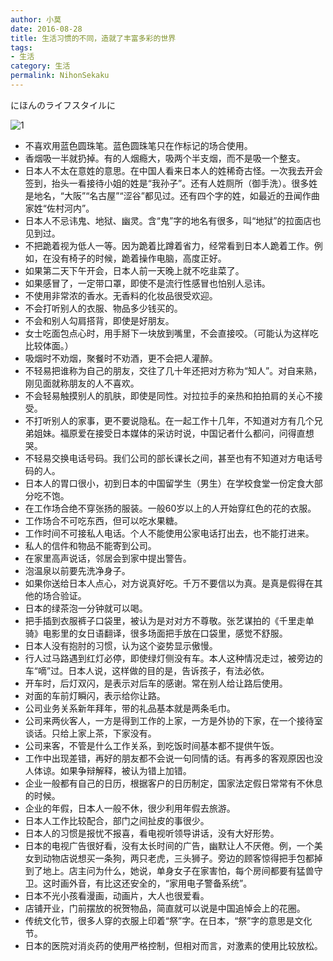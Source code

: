 ```yaml
---
author: 小莫
date: 2016-08-28
title: 生活习惯的不同，造就了丰富多彩的世界
tags:
- 生活
category: 生活
permalink: NihonSekaku
---
```

にほんのライフスタイルに
<!-- more -->
![1](https://image.xiaomo.info/banner/fujisann.png)
* 不喜欢用蓝色圆珠笔。蓝色圆珠笔只在作标记的场合使用。
* 香烟吸一半就扔掉。有的人烟瘾大，吸两个半支烟，而不是吸一个整支。
* 日本人不太在意姓的意思。在中国人看来日本人的姓稀奇古怪。一次我去开会签到，抬头一看接待小姐的姓是“我孙子”。还有人姓厕所（御手洗）。很多姓是地名，“大阪”“名古屋”“涩谷”都见过。还有四个字的姓，如最近的丑闻作曲家姓“佐村河内”。
* 日本人不忌讳鬼、地狱、幽灵。含“鬼”字的地名有很多，叫“地狱”的拉面店也见到过。
* 不把跪着视为低人一等。因为跪着比蹲着省力，经常看到日本人跪着工作。例如，在没有椅子的时候，跪着操作电脑，高度正好。
* 如果第二天下午开会，日本人前一天晚上就不吃韭菜了。
* 如果感冒了，一定带口罩，即使不是流行性感冒也怕别人忌讳。
* 不使用非常浓的香水。无香料的化妆品很受欢迎。
* 不会打听别人的衣服、物品多少钱买的。
* 不会和别人勾肩搭背，即使是好朋友。
* 女士吃面包点心时，用手掰下一块放到嘴里，不会直接咬。（可能认为这样吃比较体面。）
* 吸烟时不劝烟，聚餐时不劝酒，更不会把人灌醉。
* 不轻易把谁称为自己的朋友，交往了几十年还把对方称为“知人”。对自来熟，刚见面就称朋友的人不喜欢。
* 不会轻易触摸别人的肌肤，即使是同性。对拉拉手的亲热和拍拍肩的关心不接受。
* 不打听别人的家事，更不要说隐私。在一起工作十几年，不知道对方有几个兄弟姐妹。福原爱在接受日本媒体的采访时说，中国记者什么都问，问得直想哭。
* 不轻易交换电话号码。我们公司的部长课长之间，甚至也有不知道对方电话号码的人。
* 日本人的胃口很小，初到日本的中国留学生（男生）在学校食堂一份定食大部分吃不饱。
* 在工作场合绝不穿张扬的服装。一般60岁以上的人开始穿红色的花的衣服。
* 工作场合不可吃东西，但可以吃水果糖。
* 工作时间不可接私人电话。个人不能使用公家电话打出去，也不能打进来。
* 私人的信件和物品不能寄到公司。
* 在家里高声说话，邻居会到家中提出警告。
* 泡温泉以前要先洗净身子。
* 如果你送给日本人点心，对方说真好吃。千万不要信以为真。是真是假得在其他的场合验证。
* 日本的绿茶泡一分钟就可以喝。
* 把手插到衣服裤子口袋里，被认为是对对方不尊敬。张艺谋拍的《千里走单骑》电影里的女日语翻译，很多场面把手放在口袋里，感觉不舒服。
* 日本人没有抱肘的习惯，认为这个姿势显示傲慢。
* 行人过马路遇到红灯必停，即使绿灯侧没有车。本人这种情况走过，被旁边的车“嘀”过。日本人说，这样做的目的是，告诉孩子，有法必依。
* 开车时，后灯双闪，是表示对后车的感谢。常在别人给让路后使用。
* 对面的车前灯瞬闪，表示给你让路。
* 公司业务关系新年拜年，带的礼品基本就是两条毛巾。
* 公司来两伙客人，一方是得到工作的上家，一方是外协的下家，在一个接待室谈话。只给上家上茶，下家没有。
* 公司来客，不管是什么工作关系，到吃饭时间基本都不提供午饭。
* 工作中出现差错，再好的朋友都不会说一句同情的话。有再多的客观原因也没人体谅。如果争辩解释，被认为错上加错。
* 企业一般都有自己的日历，根据客户的日历制定，国家法定假日常常有不休息的时候。
* 企业的年假，日本人一般不休，很少利用年假去旅游。
* 日本人工作比较配合，部门之间扯皮的事很少。
* 日本人的习惯是报忧不报喜，看电视听领导讲话，没有大好形势。
* 日本的电视广告很好看，没有太长时间的广告，幽默让人不厌倦。例，一个美女到动物店说想买一条狗，两只老虎，三头狮子。旁边的顾客惊得把手包都掉到了地上。店主问为什么，她说，单身女子在家害怕，每个房间都要有猛兽守卫。这时画外音，有比这还安全的，“家用电子警备系统”。
* 日本不光小孩看漫画，动画片，大人也很爱看。
* 店铺开业，门前摆放的祝贺物品，简直就可以说是中国追悼会上的花圈。
* 传统文化节，很多人穿的衣服上印着“祭”字。在日本，“祭”字的意思是文化节。
* 日本的医院对消炎药的使用严格控制，但相对而言，对激素的使用比较放松。
